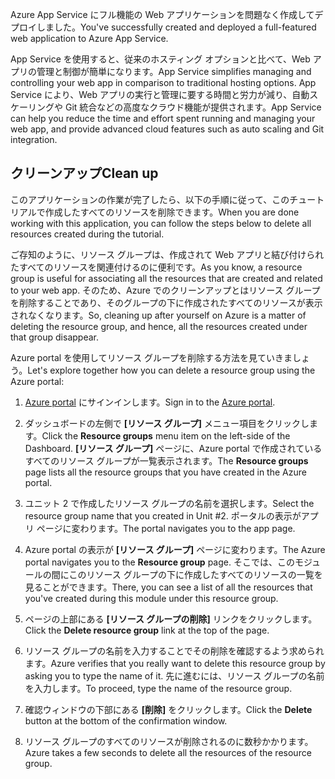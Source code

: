 <span data-ttu-id="03544-101">Azure App Service にフル機能の Web アプリケーションを問題なく作成してデプロイしました。</span><span class="sxs-lookup"><span data-stu-id="03544-101">You've successfully created and deployed a full-featured web application to Azure App Service.</span></span>

<span data-ttu-id="03544-102">App Service を使用すると、従来のホスティング オプションと比べて、Web アプリの管理と制御が簡単になります。</span><span class="sxs-lookup"><span data-stu-id="03544-102">App Service simplifies managing and controlling your web app in comparison to traditional hosting options.</span></span> <span data-ttu-id="03544-103">App Service により、Web アプリの実行と管理に要する時間と労力が減り、自動スケーリングや Git 統合などの高度なクラウド機能が提供されます。</span><span class="sxs-lookup"><span data-stu-id="03544-103">App Service can help you reduce the time and effort spent running and managing your web app, and provide advanced cloud features such as auto scaling and Git integration.</span></span>

## <a name="clean-up"></a><span data-ttu-id="03544-104">クリーンアップ</span><span class="sxs-lookup"><span data-stu-id="03544-104">Clean up</span></span>
<!---TODO: Update for sandbox?--->

<span data-ttu-id="03544-105">このアプリケーションの作業が完了したら、以下の手順に従って、このチュートリアルで作成したすべてのリソースを削除できます。</span><span class="sxs-lookup"><span data-stu-id="03544-105">When you are done working with this application, you can follow the steps below to delete all resources created during the tutorial.</span></span>

<span data-ttu-id="03544-106">ご存知のように、リソース グループは、作成されて Web アプリと結び付けられたすべてのリソースを関連付けるのに便利です。</span><span class="sxs-lookup"><span data-stu-id="03544-106">As you know, a resource group is useful for associating all the resources that are created and related to your web app.</span></span> <span data-ttu-id="03544-107">そのため、Azure でのクリーンアップとはリソース グループを削除することであり、そのグループの下に作成されたすべてのリソースが表示されなくなります。</span><span class="sxs-lookup"><span data-stu-id="03544-107">So, cleaning up after yourself on Azure is a matter of deleting the resource group, and hence, all the resources created under that group disappear.</span></span>

<span data-ttu-id="03544-108">Azure portal を使用してリソース グループを削除する方法を見ていきましょう。</span><span class="sxs-lookup"><span data-stu-id="03544-108">Let's explore together how you can delete a resource group using the Azure portal:</span></span>

1. <span data-ttu-id="03544-109">[Azure portal](https://portal.azure.com/?azure-portal=true) にサインインします。</span><span class="sxs-lookup"><span data-stu-id="03544-109">Sign in to the [Azure portal](https://portal.azure.com/?azure-portal=true).</span></span>

1. <span data-ttu-id="03544-110">ダッシュボードの左側で **[リソース グループ]** メニュー項目をクリックします。</span><span class="sxs-lookup"><span data-stu-id="03544-110">Click the **Resource groups** menu item on the left-side of the Dashboard.</span></span> <span data-ttu-id="03544-111">**[リソース グループ]** ページに、Azure portal で作成されているすべてのリソース グループが一覧表示されます。</span><span class="sxs-lookup"><span data-stu-id="03544-111">The **Resource groups** page lists all the resource groups that you have created in the Azure portal.</span></span>

1. <span data-ttu-id="03544-112">ユニット 2 で作成したリソース グループの名前を選択します。</span><span class="sxs-lookup"><span data-stu-id="03544-112">Select the resource group name that you created in Unit #2.</span></span> <span data-ttu-id="03544-113">ポータルの表示がアプリ ページに変わります。</span><span class="sxs-lookup"><span data-stu-id="03544-113">The portal navigates you to the app page.</span></span>

1. <span data-ttu-id="03544-114">Azure portal の表示が **[リソース グループ]** ページに変わります。</span><span class="sxs-lookup"><span data-stu-id="03544-114">The Azure portal navigates you to the **Resource group** page.</span></span> <span data-ttu-id="03544-115">そこでは、このモジュールの間にこのリソース グループの下に作成したすべてのリソースの一覧を見ることができます。</span><span class="sxs-lookup"><span data-stu-id="03544-115">There, you can see a list of all the resources that you've created during this module under this resource group.</span></span>

1. <span data-ttu-id="03544-116">ページの上部にある **[リソース グループの削除]** リンクをクリックします。</span><span class="sxs-lookup"><span data-stu-id="03544-116">Click the **Delete resource group** link at the top of the page.</span></span>

1. <span data-ttu-id="03544-117">リソース グループの名前を入力することでその削除を確認するよう求められます。</span><span class="sxs-lookup"><span data-stu-id="03544-117">Azure verifies that you really want to delete this resource group by asking you to type the name of it.</span></span> <span data-ttu-id="03544-118">先に進むには、リソース グループの名前を入力します。</span><span class="sxs-lookup"><span data-stu-id="03544-118">To proceed, type the name of the resource group.</span></span>

1. <span data-ttu-id="03544-119">確認ウィンドウの下部にある **[削除]** をクリックします。</span><span class="sxs-lookup"><span data-stu-id="03544-119">Click the **Delete** button at the bottom of the confirmation window.</span></span>

1. <span data-ttu-id="03544-120">リソース グループのすべてのリソースが削除されるのに数秒かかります。</span><span class="sxs-lookup"><span data-stu-id="03544-120">Azure takes a few seconds to delete all the resources of the resource group.</span></span>
